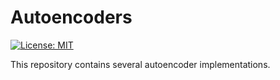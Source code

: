 # Autoencoders

[![License: MIT](https://img.shields.io/badge/License-MIT-yellow.svg)](https://opensource.org/licenses/MIT)

This repository contains several autoencoder implementations.
